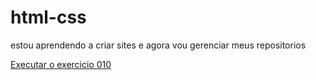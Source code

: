 # html-css

estou aprendendo a criar sites e agora vou gerenciar meus repositorios

<a href="https;//MatheusEng-software.github.io/html-css/ex010/android.html">Executar o exercicio 010</a>